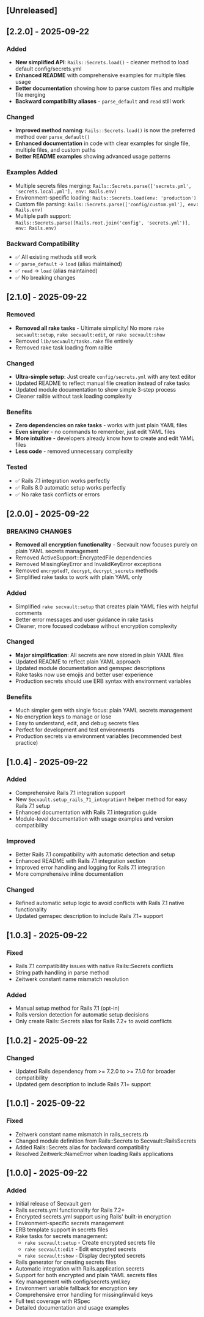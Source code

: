 ## [Unreleased]

## [2.2.0] - 2025-09-22

### Added

- **New simplified API**: `Rails::Secrets.load()` - cleaner method to load default config/secrets.yml
- **Enhanced README** with comprehensive examples for multiple files usage
- **Better documentation** showing how to parse custom files and multiple file merging
- **Backward compatibility aliases** - `parse_default` and `read` still work

### Changed

- **Improved method naming**: `Rails::Secrets.load()` is now the preferred method over `parse_default()`
- **Enhanced documentation** in code with clear examples for single file, multiple files, and custom paths
- **Better README examples** showing advanced usage patterns

### Examples Added

- Multiple secrets files merging: `Rails::Secrets.parse(['secrets.yml', 'secrets.local.yml'], env: Rails.env)`
- Environment-specific loading: `Rails::Secrets.load(env: 'production')`
- Custom file parsing: `Rails::Secrets.parse(['config/custom.yml'], env: Rails.env)`
- Multiple path support: `Rails::Secrets.parse([Rails.root.join('config', 'secrets.yml')], env: Rails.env)`

### Backward Compatibility

- ✅ All existing methods still work
- ✅ `parse_default` → `load` (alias maintained)
- ✅ `read` → `load` (alias maintained)
- ✅ No breaking changes

## [2.1.0] - 2025-09-22

### Removed

- **Removed all rake tasks** - Ultimate simplicity! No more `rake secvault:setup`, `rake secvault:edit`, or `rake secvault:show`
- Removed `lib/secvault/tasks.rake` file entirely
- Removed rake task loading from railtie

### Changed

- **Ultra-simple setup**: Just create `config/secrets.yml` with any text editor
- Updated README to reflect manual file creation instead of rake tasks
- Updated module documentation to show simple 3-step process
- Cleaner railtie without task loading complexity

### Benefits

- **Zero dependencies on rake tasks** - works with just plain YAML files
- **Even simpler** - no commands to remember, just edit YAML files
- **More intuitive** - developers already know how to create and edit YAML files
- **Less code** - removed unnecessary complexity

### Tested

- ✅ Rails 7.1 integration works perfectly
- ✅ Rails 8.0 automatic setup works perfectly
- ✅ No rake task conflicts or errors

## [2.0.0] - 2025-09-22

### BREAKING CHANGES

- **Removed all encryption functionality** - Secvault now focuses purely on plain YAML secrets management
- Removed ActiveSupport::EncryptedFile dependencies
- Removed MissingKeyError and InvalidKeyError exceptions
- Removed `encrypted?`, `decrypt`, `decrypt_secrets` methods
- Simplified rake tasks to work with plain YAML only

### Added

- Simplified `rake secvault:setup` that creates plain YAML files with helpful comments
- Better error messages and user guidance in rake tasks
- Cleaner, more focused codebase without encryption complexity

### Changed

- **Major simplification**: All secrets are now stored in plain YAML files
- Updated README to reflect plain YAML approach
- Updated module documentation and gemspec descriptions
- Rake tasks now use emojis and better user experience
- Production secrets should use ERB syntax with environment variables

### Benefits

- Much simpler gem with single focus: plain YAML secrets management
- No encryption keys to manage or lose
- Easy to understand, edit, and debug secrets files
- Perfect for development and test environments
- Production secrets via environment variables (recommended best practice)

## [1.0.4] - 2025-09-22

### Added

- Comprehensive Rails 7.1 integration support
- New `Secvault.setup_rails_71_integration!` helper method for easy Rails 7.1 setup
- Enhanced documentation with Rails 7.1 integration guide
- Module-level documentation with usage examples and version compatibility

### Improved

- Better Rails 7.1 compatibility with automatic detection and setup
- Enhanced README with Rails 7.1 integration section
- Improved error handling and logging for Rails 7.1 integration
- More comprehensive inline documentation

### Changed

- Refined automatic setup logic to avoid conflicts with Rails 7.1 native functionality
- Updated gemspec description to include Rails 7.1+ support

## [1.0.3] - 2025-09-22

### Fixed

- Rails 7.1 compatibility issues with native Rails::Secrets conflicts
- String path handling in parse method
- Zeitwerk constant name mismatch resolution

### Added

- Manual setup method for Rails 7.1 (opt-in)
- Rails version detection for automatic setup decisions
- Only create Rails::Secrets alias for Rails 7.2+ to avoid conflicts

## [1.0.2] - 2025-09-22

### Changed

- Updated Rails dependency from >= 7.2.0 to >= 7.1.0 for broader compatibility
- Updated gem description to include Rails 7.1+ support

## [1.0.1] - 2025-09-22

### Fixed

- Zeitwerk constant name mismatch in rails_secrets.rb
- Changed module definition from Rails::Secrets to Secvault::RailsSecrets
- Added Rails::Secrets alias for backward compatibility
- Resolved Zeitwerk::NameError when loading Rails applications

## [1.0.0] - 2025-09-22

### Added

- Initial release of Secvault gem
- Rails secrets.yml functionality for Rails 7.2+
- Encrypted secrets.yml support using Rails' built-in encryption
- Environment-specific secrets management
- ERB template support in secrets files
- Rake tasks for secrets management:
  - `rake secvault:setup` - Create encrypted secrets file
  - `rake secvault:edit` - Edit encrypted secrets
  - `rake secvault:show` - Display decrypted secrets
- Rails generator for creating secrets files
- Automatic integration with Rails.application.secrets
- Support for both encrypted and plain YAML secrets files
- Key management with config/secrets.yml.key
- Environment variable fallback for encryption key
- Comprehensive error handling for missing/invalid keys
- Full test coverage with RSpec
- Detailed documentation and usage examples
